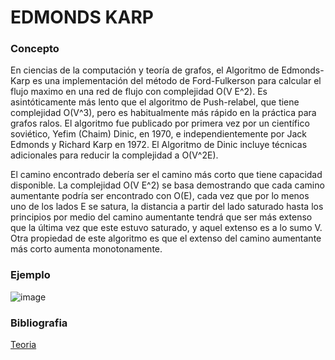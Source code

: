 # EDMONDS KARP

### Concepto
En ciencias de la computación y teoría de grafos, el Algoritmo de Edmonds-Karp es una implementación del método de Ford-Fulkerson para calcular el flujo maximo en una red de flujo con complejidad O(V E^2). Es asintóticamente más lento que el algoritmo de Push-relabel, que tiene complejidad O(V^3), pero es habitualmente más rápido en la práctica para grafos ralos. El algoritmo fue publicado por primera vez por un científico soviético, Yefim (Chaim) Dinic, en 1970, e independientemente por Jack Edmonds y Richard Karp en 1972. El Algoritmo de Dinic incluye técnicas adicionales para reducir la complejidad a O(V^2E).

El camino encontrado debería ser el camino más corto que tiene capacidad disponible. La complejidad O(V E^2) se basa demostrando que cada camino aumentante podría ser encontrado con O(E), cada vez que por lo menos uno de los lados E se satura, la distancia a partir del lado saturado hasta los principios por medio del camino aumentante tendrá que ser más extenso que la última vez que este estuvo saturado, y aquel extenso es a lo sumo V. Otra propiedad de este algoritmo es que el extenso del camino aumentante más corto aumenta monotonamente.

### Ejemplo 
![image](https://user-images.githubusercontent.com/102009436/199380085-d47901f4-1a2b-443d-8a4b-99f3efff3b07.png)

### Bibliografia 
[Teoria](https://eprints.ucm.es/id/eprint/16752/1/Memoria_TFM.pdf)


